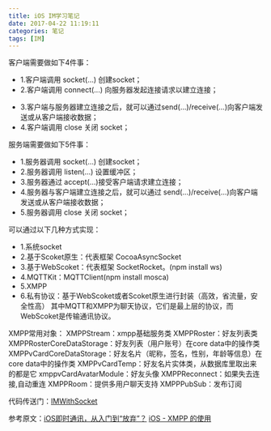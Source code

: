 ```yaml
---
title: iOS IM学习笔记
date: 2017-04-22 11:19:11
categories: 笔记
tags: [IM]
---
```


客户端需要做如下4件事：
* 1.客户端调用 socket(...) 创建socket；
* 2.客户端调用 connect(...) 向服务器发起连接请求以建立连接；
<!--more-->
* 3.客户端与服务器建立连接之后，就可以通过send(...)/receive(...)向客户端发送或从客户端接收数据；
* 4.客户端调用 close 关闭 socket；

服务端需要做如下5件事：
* 1.服务器调用 socket(...) 创建socket；
* 2.服务器调用 listen(...) 设置缓冲区；
* 3.服务器通过 accept(...)接受客户端请求建立连接；
* 4.服务器与客户端建立连接之后，就可以通过 send(...)/receive(...)向客户端发送或从客户端接收数据；
* 5.服务器调用 close 关闭 socket；

可以通过以下几种方式实现：
* 1.系统socket
* 2.基于Scoket原生：代表框架 CocoaAsyncSocket
* 3.基于WebScoket：代表框架 SocketRocket。(npm install ws)
* 4.MQTTKit：MQTTClient(npm install mosca)
* 5.XMPP
* 6.私有协议：基于WebScoket或者Scoket原生进行封装（高效，省流量，安全性高）
其中MQTT和XMPP为聊天协议，它们是最上层的协议，而WebScoket是传输通讯协议。

XMPP常用对象：
XMPPStream：xmpp基础服务类
XMPPRoster：好友列表类
XMPPRosterCoreDataStorage：好友列表（用户账号）在core data中的操作类
XMPPvCardCoreDataStorage：好友名片（昵称，签名，性别，年龄等信息）在core data中的操作类
XMPPvCardTemp：好友名片实体类，从数据库里取出来的都是它
xmppvCardAvatarModule：好友头像
XMPPReconnect：如果失去连接,自动重连
XMPPRoom：提供多用户聊天支持
XMPPPubSub：发布订阅

代码传送门：[IMWithSocket](https://github.com/guchunli/IMWithSocket)

参考原文：[iOS即时通讯，从入门到“放弃”？](http://www.cocoachina.com/ios/20170110/18544.html)
[iOS - XMPP 的使用](http://www.cnblogs.com/QianChia/p/6411914.html#_label3)
